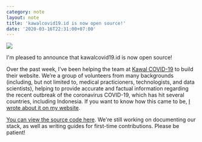 ```yaml
---
category: note
layout: note
title: 'kawalcovid19.id is now open source!'
date: '2020-03-16T22:31:00+07:00'
---
```


![](/assets/note/2019/kawalcovid19id/preview.png)

I'm pleased to announce that kawalcovid19.id is now open source!

Over the past week, I’ve been helping the team at [Kawal COVID-19](https://kawalcovid19.id/) to build their website. We’re a group of volunteers from many backgrounds (including, but not limited to, medical practicioners, technologists, and data scientists), helping to provide accurate and factual information regarding the recent outbreak of the coronavirus COVID-19, which has hit several countries, including Indonesia. If you want to know how this came to be, [I wrote about it on my website](https://resir014.xyz/posts/2020/03/07/supercharging-your-nextjs-site-with-getstaticprops-and-getstaticpaths/).

[You can view the source code here](https://gitlab.com/kawalcovid19/kawalcovid19.id). We're still working on documenting our stack, as well as writing guides for first-time contributions. Please be patient!
